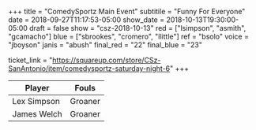 +++
title = "ComedySportz Main Event"
subtitile = "Funny For Everyone"
date = 2018-09-27T11:17:53-05:00
show_date = 2018-10-13T19:30:00-05:00
draft = false
show = "csz-2018-10-13"
red = ["lsimpson", "asmith", "gcamacho"]
blue = ["sbrookes", "cromero", "llittle"]
ref = "bsolo"
voice = "jboyson"
janis = "abush"
final_red = "22"
final_blue = "23"

ticket_link = "https://squareup.com/store/CSz-SanAntonio/item/comedysportz-saturday-night-6"
+++


| **Player** | **Fouls** |
|--------|-------|
|Lex Simpson |Groaner|
|James Welch |Groaner|
